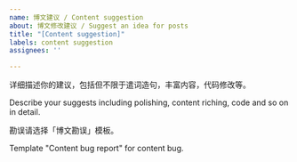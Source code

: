 ```yaml
---
name: 博文建议 / Content suggestion
about: 博文修改建议 / Suggest an idea for posts
title: "[Content suggestion]"
labels: content suggestion
assignees: ''

---
```


详细描述你的建议，包括但不限于遣词造句，丰富内容，代码修改等。

Describe your suggests  including polishing, content riching, code and so on in detail.

勘误请选择「博文勘误」模板。

Template "Content bug report" for content bug.
